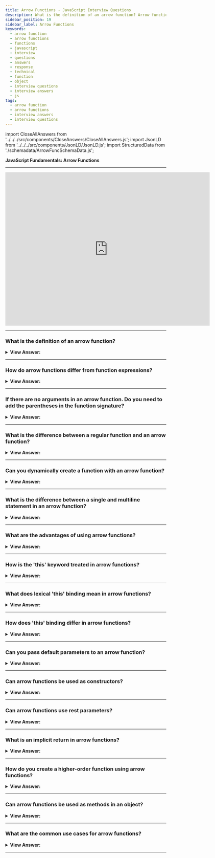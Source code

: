 ```yaml
---
title: Arrow Functions - JavaScript Interview Questions
description: What is the definition of an arrow function? Arrow functions are a concise way to write functions in JavaScript. Frontend developer interview questions answers.
sidebar_position: 19
sidebar_label: Arrow Functions
keywords:
  - arrow function
  - arrow functions
  - functions
  - javascript
  - interview
  - questions
  - answers
  - response
  - technical
  - function
  - object
  - interview questions
  - interview answers
  - js
tags:
  - arrow function
  - arrow functions
  - interview answers
  - interview questions
---
```


import CloseAllAnswers from '../../../src/components/CloseAnswers/CloseAllAnswers.js';
import JsonLD from '../../../src/components/JsonLD/JsonLD.js';
import StructuredData from './schemadata/ArrowFuncSchemaData.js';

<JsonLD data={StructuredData} />

<head>
  <title>Arrow Functions | JavaScript Frontend Phone Interview Answer</title>
</head>

**JavaScript Fundamentals: Arrow Functions**

---

<div class='videoWrapper'>
<iframe
    width="640"
    height="480"
    src="https://www.youtube.com/embed/CPNit7DO-Hk"
    frameborder="0"
    allow="autoplay; encrypted-media"
    allowfullscreen
>
</iframe>
</div>

---

<CloseAllAnswers />

### What is the definition of an arrow function?

<details>
  <summary><strong>View Answer:</strong></summary>
  <div>
  <div><strong>Interview Response:</strong> An arrow function expression is a compact alternative to a traditional function expression, but it is limited, and we should not use it in all situations.
</div><br />
<div><strong>Technical Response:</strong> An arrow function is a concise syntax for defining anonymous functions in JavaScript, using the arrow notation. It offers shorter syntax, lexical scoping of "this", and can't be used as a constructor.
</div><br />
  <div><strong className="codeExample">Code Example:</strong><br /><br />

  <div></div>

```js
// Arrow Function
let sayHello = (name) => 'Hello, ' + name;
console.log(sayHello('JavaScript!'));

// Function Expression
let sayHello = function (name) {
  return 'Hello, ' + name;
};

console.log(sayHello('JavaScript!'));
```

  </div>
  </div>
</details>

---

### How do arrow functions differ from function expressions?

<details>
  <summary><strong>View Answer:</strong></summary>
  <div>
  <div><strong>Interview Response:</strong> Arrow functions provide a shorter syntax, don't have their own this, arguments, super, or new.target, and can't be used as constructors, unlike function expressions.</div><br />
  <div><strong>Technical Response:</strong><br /><br /><strong>Differences & Limitations:</strong><br /><br />
  <ol>
    <li>It does not have its binding to this or super and should not get used as a method.</li>
    <li>It does not have arguments or new.target keywords.</li>
    <li>Not suitable for the call, apply and bind methods, which generally rely on establishing a scope.</li>
    <li>It cannot get used as a constructor.</li>
    <li>It cannot use yield within its body.</li>
  </ol>
  </div><br />
  <div><strong className="codeExample">Code Example:</strong><br /><br />

  <div></div>

```js
'use strict';

var obj = {
  // does not create a new scope
  i: 10,
  b: () => console.log(this.i, this),
  c: function () {
    console.log(this.i, this);
  },
};

obj.b(); // prints undefined, Window {...} (or the global object)
obj.c(); // prints 10, Object {...}
```

  </div>
  </div>
</details>

---

### If there are no arguments in an arrow function. Do you need to add the parentheses in the function signature?

<details>
  <summary><strong>View Answer:</strong></summary>
  <div>
  <div><strong>Interview Response:</strong> Yes, if an arrow function has no arguments, you need to include empty parentheses in the function signature to indicate the absence of parameters. This syntax is required for proper arrow function definition. Otherwise, it will throw a syntax error.
</div><br />
  <div><strong className="codeExample">Code Example:</strong><br /><br />

  <div></div>

```js
// Arrow Function with no argument
let sayHi = () => alert('Hello!');

sayHi(); // returns Hello!
```

  </div>
  </div>
</details>

---

### What is the difference between a regular function and an arrow function?

<details>
  <summary><strong>View Answer:</strong></summary>
  <div>
  <div><strong>Interview Response:</strong> The key difference between regular and arrow functions in JavaScript is that arrow functions have a concise syntax and do not bind to their own "this" context, while regular functions do.
  </div><br />
  <div><strong className="codeExample">Code Example:</strong><br /><br />

  <div></div>

```js
 let language = {
  name: "JavaScript",
  javascript1:() => {
   console.log(`Hello, ${this.name}!`); // no 'this' binding here
  },
  javascript2(){
   console.log(`I love ${this.name}!`); // 'this' binding works here
  }
 };
 language.javascript1(); // Hello, undefined!
 language.javascript2(); // I love JavaScript!
```

  </div>
  </div>
</details>

---

### Can you dynamically create a function with an arrow function?

<details>
  <summary><strong>View Answer:</strong></summary>
  <div>
  <div><strong>Interview Response:</strong> Yes, it is possible to create an arrow function in JavaScript dynamically. An example is a ternary statement that returns two anonymous arrow functions.
</div><br />
  <div><strong className="codeExample">Code Example:</strong><br /><br />

  <div></div>

```js
let age = prompt('What is your age?', 18);

let welcome = age < 18 ? () => alert('Hello') : () => alert('Greetings!');

welcome();
```

  </div>
  </div>
</details>

---

### What is the difference between a single and multiline statement in an arrow function?

<details>
  <summary><strong>View Answer:</strong></summary>
  <div>
  <div><strong>Interview Response:</strong> In an arrow function, a single-line statement is implicitly returned while a multi-line statement requires an explicit "return" statement.
</div><br />
  <div><strong className="codeExample">Code Example:</strong><br /><br />

  <div></div>

```js
let sum = (a, b) => {
  // the curly brace opens a multiline function
  let result = a + b;
  return result; // if we use curly braces, then we need an explicit "return”.
};

console.log(sum(1, 2)); //

// Single Line
let sum = (a, b) => a + b;
console.log(sum(3, 6)); // returns 9
```

  </div>
  </div>
</details>

---

### What are the advantages of using arrow functions?

<details>
  <summary><strong>View Answer:</strong></summary>
  <div>
  <div><strong>Interview Response:</strong> The advantages of using arrow functions in JavaScript include shorter syntax, implicit return, and lexical ‘this’ binding.
  </div>
  </div>
</details>

---

### How is the 'this' keyword treated in arrow functions?

<details>
  <summary><strong>View Answer:</strong></summary>
  <div>
  <div><strong>Interview Response:</strong> In arrow functions, the 'this' keyword is lexically bound to the surrounding scope, rather than having its own 'this' value.
</div>
  </div>
</details>

---

### What does lexical 'this' binding mean in arrow functions?

<details>
  <summary><strong>View Answer:</strong></summary>
  <div>
  <div><strong>Interview Response:</strong> "Lexical this" binding in arrow functions means they don't create their own 'this' context; instead, they inherit 'this' from their surrounding, enclosing scope, reducing common 'this'-related issues.
</div>
  </div>
</details>

---

### How does 'this' binding differ in arrow functions?

<details>
  <summary><strong>View Answer:</strong></summary>
  <div>
  <div><strong>Interview Response:</strong> Arrow functions bind the “this” keyword lexically to the context where they are defined, instead of dynamically like regular functions.
</div>
  </div>
</details>

---

### Can you pass default parameters to an arrow function?

<details>
  <summary><strong>View Answer:</strong></summary>
  <div>
  <div><strong>Interview Response:</strong> Yes, you can use the same syntax as regular functions to pass default parameters to an arrow function.
</div><br />
  <div><strong className="codeExample">Code Example:</strong><br /><br />

  <div></div>

```js
const greet = (name = 'friend') => {
  console.log(`Hello, ${name}!`);
};

greet(); // Output: Hello, friend!
greet('John'); // Output: Hello, John!
```

  </div>
  </div>
</details>

---

### Can arrow functions be used as constructors?

<details>
  <summary><strong>View Answer:</strong></summary>
  <div>
  <div><strong>Interview Response:</strong> No, arrow functions cannot be used as constructors because they don't have their own ‘this’ value.
</div><br />
  <div><strong className="codeExample">Code Example:</strong><br /><br />

  <div></div>

```js
const Person = (name) => {
  this.name = name;
};

const john = new Person('John'); // Throws an error: Person is not a constructor
```

  </div>
  </div>
</details>

---

### Can arrow functions use rest parameters?

<details>
  <summary><strong>View Answer:</strong></summary>
  <div>
  <div><strong>Interview Response:</strong> Yes, in JavaScript, arrow functions can use rest parameters. Rest parameters are denoted with three dots (…) before the parameter name and gather remaining arguments into an array, allowing for a more flexible function.
</div><br />
  <div><strong className="codeExample">Code Example:</strong><br /><br />

  <div></div>

```js
const sum = (...numbers) => {
  let total = 0;
  for (let number of numbers) {
    total += number;
  }
  return total;
};

console.log(sum(1, 2, 3)); // Output: 6
console.log(sum(4, 5, 6, 7)); // Output: 22
```

  </div>
  </div>
</details>

---

### What is an implicit return in arrow functions?

<details>
  <summary><strong>View Answer:</strong></summary>
  <div>
  <div><strong>Interview Response:</strong> An implicit return in an arrow function occurs when the function consists of a single expression without curly braces, automatically returning the expression's result without needing a return statement.
</div><br />
  <div><strong className="codeExample">Code Example:</strong><br /><br />

  <div></div>

```js
const multiply = (a, b) => a * b;

console.log(multiply(2, 3)); // Output: 6
console.log(multiply(4, 5)); // Output: 20
```

  </div>
  </div>
</details>

---

### How do you create a higher-order function using arrow functions?

<details>
  <summary><strong>View Answer:</strong></summary>
  <div>
  <div><strong>Interview Response:</strong> We can define a function that takes one or more functions as arguments or returns a function. Arrow functions can be used as higher-order functions in the same way as regular functions.
</div><br />
  <div><strong className="codeExample">Code Example:</strong><br /><br />

  <div></div>

```js
const withGreeting = (greeting) => (name) => {
  console.log(`${greeting}, ${name}!`);
};

const greetHello = withGreeting('Hello');
const greetHi = withGreeting('Hi');

greetHello('John'); // Output: Hello, John!
greetHi('Jane'); // Output: Hi, Jane!
```

  </div>
  </div>
</details>

---

### Can arrow functions be used as methods in an object?

<details>
  <summary><strong>View Answer:</strong></summary>
  <div>
  <div><strong>Interview Response:</strong> Yes, arrow functions can be used as methods in an object. However, they should be used with caution as the ‘this’ keyword will not refer to the object itself but to the surrounding scope.
</div>
  </div>
</details>

---

### What are the common use cases for arrow functions?

<details>
  <summary><strong>View Answer:</strong></summary>
  <div>
  <div><strong>Interview Response:</strong> Arrow functions are commonly used for Object methods, event listeners, callbacks, and other functions that require shorter, more concise syntax.
</div><br />
  <div><strong className="codeExample">Code Example:</strong><br /><br />

  <div></div>

Concise anonymous functions:

```javascript
setTimeout(() => {
  console.log('Delayed execution');
}, 1000);
```

Callback functions:

```javascript
const numbers = [1, 2, 3, 4, 5];
const doubled = numbers.map((num) => num * 2);
console.log(doubled); // Output: [2, 4, 6, 8, 10]
```

Lexical 'this' binding in React components:

```javascript
class MyComponent extends React.Component {
  handleClick = () => {
    // Function logic using 'this' to access component's state and props
  };

  render() {
    return <button onClick={this.handleClick}>Click me</button>;
  }
}
```

In these examples, arrow functions are used for concise anonymous functions, as callback functions for array methods like `map`, and to maintain the lexical 'this' binding in React components for accessing component state and props.

  </div>
  </div>
</details>

---
